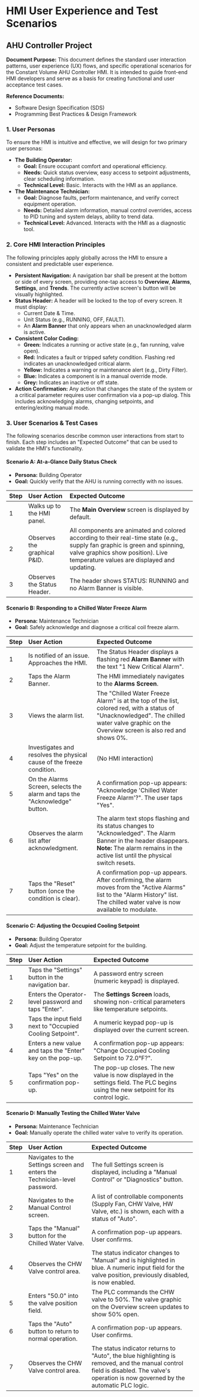 # **HMI User Experience and Test Scenarios**

## **AHU Controller Project**

**Document Purpose:** This document defines the standard user interaction patterns, user experience (UX) flows, and specific operational scenarios for the Constant Volume AHU Controller HMI. It is intended to guide front-end HMI developers and serve as a basis for creating functional and user acceptance test cases.

**Reference Documents:**

* Software Design Specification (SDS)  
* Programming Best Practices & Design Framework

### **1\. User Personas**

To ensure the HMI is intuitive and effective, we will design for two primary user personas:

* **The Building Operator:**  
  * **Goal:** Ensure occupant comfort and operational efficiency.  
  * **Needs:** Quick status overview, easy access to setpoint adjustments, clear scheduling information.  
  * **Technical Level:** Basic. Interacts with the HMI as an appliance.  
* **The Maintenance Technician:**  
  * **Goal:** Diagnose faults, perform maintenance, and verify correct equipment operation.  
  * **Needs:** Detailed alarm information, manual control overrides, access to PID tuning and system delays, ability to trend data.  
  * **Technical Level:** Advanced. Interacts with the HMI as a diagnostic tool.

### **2\. Core HMI Interaction Principles**

The following principles apply globally across the HMI to ensure a consistent and predictable user experience.

* **Persistent Navigation:** A navigation bar shall be present at the bottom or side of every screen, providing one-tap access to **Overview**, **Alarms**, **Settings**, and **Trends**. The currently active screen's button will be visually highlighted.  
* **Status Header:** A header will be locked to the top of every screen. It must display:  
  * Current Date & Time.  
  * Unit Status (e.g., RUNNING, OFF, FAULT).  
  * An **Alarm Banner** that only appears when an unacknowledged alarm is active.  
* **Consistent Color Coding:**  
  * **Green:** Indicates a running or active state (e.g., fan running, valve open).
  * **Red:** Indicates a fault or tripped safety condition. Flashing red indicates an unacknowledged critical alarm.  
  * **Yellow:** Indicates a warning or maintenance alert (e.g., Dirty Filter).  
  * **Blue:** Indicates a component is in a manual override mode.  
  * **Grey:** Indicates an inactive or off state.  
* **Action Confirmation:** Any action that changes the state of the system or a critical parameter requires user confirmation via a pop-up dialog. This includes acknowledging alarms, changing setpoints, and entering/exiting manual mode.

### **3\. User Scenarios & Test Cases**

The following scenarios describe common user interactions from start to finish. Each step includes an "Expected Outcome" that can be used to validate the HMI's functionality.

#### **Scenario A: At-a-Glance Daily Status Check**

* **Persona:** Building Operator  
* **Goal:** Quickly verify that the AHU is running correctly with no issues.

| Step | User Action | Expected Outcome |
| :---- | :---- | :---- |
| 1 | Walks up to the HMI panel. | The **Main Overview** screen is displayed by default. |
| 2 | Observes the graphical P\&ID. | All components are animated and colored according to their real-time state (e.g., supply fan graphic is green and spinning, valve graphics show position). Live temperature values are displayed and updating. |
| 3 | Observes the Status Header. | The header shows STATUS: RUNNING and no Alarm Banner is visible. |

#### **Scenario B: Responding to a Chilled Water Freeze Alarm**

* **Persona:** Maintenance Technician  
* **Goal:** Safely acknowledge and diagnose a critical coil freeze alarm.

| Step | User Action | Expected Outcome |
| :---- | :---- | :---- |
| 1 | Is notified of an issue. Approaches the HMI. | The Status Header displays a flashing red **Alarm Banner** with the text "1 New Critical Alarm". |
| 2 | Taps the Alarm Banner. | The HMI immediately navigates to the **Alarms Screen**. |
| 3 | Views the alarm list. | The "Chilled Water Freeze Alarm" is at the top of the list, colored red, with a status of "Unacknowledged". The chilled water valve graphic on the Overview screen is also red and shows 0%. |
| 4 | Investigates and resolves the physical cause of the freeze condition. | (No HMI interaction) |
| 5 | On the Alarms Screen, selects the alarm and taps the "Acknowledge" button. | A confirmation pop-up appears: "Acknowledge 'Chilled Water Freeze Alarm'?". The user taps "Yes". |
| 6 | Observes the alarm list after acknowledgment. | The alarm text stops flashing and its status changes to "Acknowledged". The Alarm Banner in the header disappears. **Note:** The alarm remains in the active list until the physical switch resets. |
| 7 | Taps the "Reset" button (once the condition is clear). | A confirmation pop-up appears. After confirming, the alarm moves from the "Active Alarms" list to the "Alarm History" list. The chilled water valve is now available to modulate. |

#### **Scenario C: Adjusting the Occupied Cooling Setpoint**

* **Persona:** Building Operator  
* **Goal:** Adjust the temperature setpoint for the building.

| Step | User Action | Expected Outcome |
| :---- | :---- | :---- |
| 1 | Taps the "Settings" button in the navigation bar. | A password entry screen (numeric keypad) is displayed. |
| 2 | Enters the Operator-level password and taps "Enter". | The **Settings Screen** loads, showing non-critical parameters like temperature setpoints. |
| 3 | Taps the input field next to "Occupied Cooling Setpoint". | A numeric keypad pop-up is displayed over the current screen. |
| 4 | Enters a new value and taps the "Enter" key on the pop-up. | A confirmation pop-up appears: "Change Occupied Cooling Setpoint to 72.0°F?". |
| 5 | Taps "Yes" on the confirmation pop-up. | The pop-up closes. The new value is now displayed in the settings field. The PLC begins using the new setpoint for its control logic. |

#### **Scenario D: Manually Testing the Chilled Water Valve**

* **Persona:** Maintenance Technician  
* **Goal:** Manually operate the chilled water valve to verify its operation.

| Step | User Action | Expected Outcome |
| :---- | :--- | :---- |
| 1 | Navigates to the Settings screen and enters the Technician-level password. | The full Settings screen is displayed, including a "Manual Control" or "Diagnostics" button. |
| 2 | Navigates to the Manual Control screen. | A list of controllable components (Supply Fan, CHW Valve, HW Valve, etc.) is shown, each with a status of "Auto". |
| 3 | Taps the "Manual" button for the Chilled Water Valve. | A confirmation pop-up appears. User confirms. |
| 4 | Observes the CHW Valve control area. | The status indicator changes to "Manual" and is highlighted in blue. A numeric input field for the valve position, previously disabled, is now enabled. |
| 5 | Enters "50.0" into the valve position field. | The PLC commands the CHW valve to 50%. The valve graphic on the Overview screen updates to show 50% open. |
| 6 | Taps the "Auto" button to return to normal operation. | A confirmation pop-up appears. User confirms. |
| 7 | Observes the CHW Valve control area. | The status indicator returns to "Auto", the blue highlighting is removed, and the manual control field is disabled. The valve's operation is now governed by the automatic PLC logic. |
